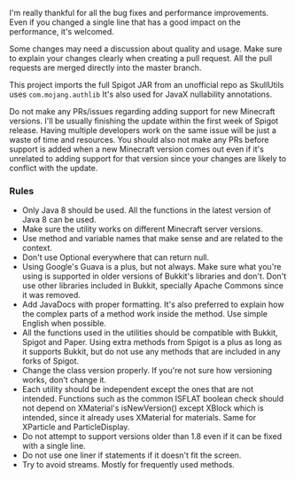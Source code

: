 I'm really thankful for all the bug fixes and performance improvements.\
Even if you changed a single line that has a good impact on the performance, it's welcomed. 

Some changes may need a discussion about quality and usage.
Make sure to explain your changes clearly when creating a pull request.
All the pull requests are merged directly into the master branch.

This project imports the full Spigot JAR from an unofficial repo as SkullUtils uses `com.mojang.authlib`
It's also used for JavaX nullability annotations.

Do not make any PRs/issues regarding adding support for new Minecraft versions. I'll be usually finishing the update within the first week of Spigot release. 
Having multiple developers work on the same issue will be just a waste of time and resources.
You should also not make any PRs before support is added when a new Minecraft version comes out even 
if it's unrelated to adding support for that version since your changes are likely to conflict with the update.

### Rules
* Only Java 8 should be used. All the functions in the latest version of Java 8 can be used.
* Make sure the utility works on different Minecraft server versions.
* Use method and variable names that make sense and are related to the context.
* Don't use Optional everywhere that can return null.
* Using Google's Guava is a plus, but not always. Make sure what you're using is supported in
older versions of Bukkit's libraries and don't. Don't use other libraries included in Bukkit, specially Apache Commons since it was removed.
* Add JavaDocs with proper formatting. It's also preferred to explain how the complex parts of a method work
inside the method. Use simple English when possible.
* All the functions used in the utilities should be compatible with Bukkit, Spigot and Paper.
Using extra methods from Spigot is a plus as long as it supports Bukkit, but do not use any methods that are included in any forks of Spigot.
* Change the class version properly. If you're not sure how versioning works, don't change it.
* Each utility should be independent except the ones that are not intended.
Functions such as the common ISFLAT boolean check should not depend on XMaterial's isNewVersion() except
XBlock which is intended, since it already uses XMaterial for materials. Same for XParticle and ParticleDisplay.
* Do not attempt to support versions older than 1.8 even if it can be fixed with a single line.
* Do not use one liner if statements if it doesn't fit the screen.
* Try to avoid streams. Mostly for frequently used methods.